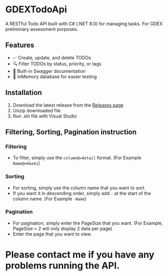 # GDEXTodoApi

A RESTful Todo API built with C# (.NET 8.0) for managing tasks. For GDEX preliminary assessment purposes.

## Features
- ✅ Create, update, and delete TODOs
- 🔍 Filter TODOs by status, priority, or tags
- 📄 Built-in Swagger documentation
- 💾 InMemory database for easier testing

## Installation

1. Download the latest release from the [Releases page](https://github.com/HazmiHaizan/GDEXTodoApi/releases/tag/GDEXTodoApi)
2. Unzip downloaded file
3. Run .sln file with Visual Studio

## Filtering, Sorting, Pagination instruction

### Filtering
- To filter, simply use the `column@=detail` format. (For Example `Name@=Hazmi`)

### Sorting
- For sorting, simply use the column name that you want to sort.
- If you want it in descending order, simply add `-` at the start of the column name. (For Example `-Name`)

### Pagination
- For pagination, simply enter the PageSize that you want. (For Example, PageSize = 2 will only display 2 data per page)
- Enter the page that you want to view.

# Please contact me if you have any problems running the API.

